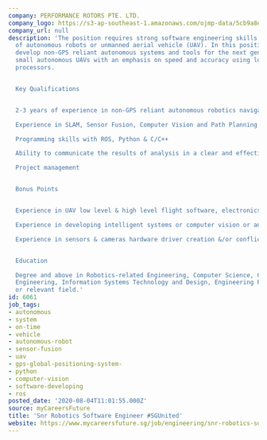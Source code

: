 ```yaml
---
company: PERFORMANCE ROTORS PTE. LTD.
company_logo: https://s3-ap-southeast-1.amazonaws.com/ojmp-data/5cb9a8e99d2382d88578dc2a6d8a0621/performance-rotors.png
company_url: null
description: 'The position requires strong software engineering skills & understanding
  of autonomous robots or unmanned aerial vehicle (UAV). In this position, you will
  develop non-GPS reliant autonomous systems and tools for the next generation of
  small autonomous UAVs with an emphasis on speed and accuracy using low power consumption
  processors.


  Key Qualifications


  2-3 years of experience in non-GPS reliant autonomous robotics navigation systems

  Experience in SLAM, Sensor Fusion, Computer Vision and Path Planning software development

  Programming skills with ROS, Python & C/C++

  Ability to communicate the results of analysis in a clear and effective manner

  Project management


  Bonus Points


  Experience in UAV low level & high level flight software, electronics and applications

  Experience in developing intelligent systems or computer vision or analytical modelling

  Experience in sensors & cameras hardware driver creation &/or conflict resolution


  Education

  Degree and above in Robotics-related Engineering, Computer Science, Computer Electronic
  Engineering, Information Systems Technology and Design, Engineering Product Development
  or relevant field.'
id: 6061
job_tags:
- autonomous
- system
- on-time
- vehicle
- autonomous-robot
- sensor-fusion
- uav
- gps-global-positioning-system-
- python
- computer-vision
- software-developing
- ros
posted_date: '2020-08-04T11:01:55.000Z'
source: myCareersFuture
title: 'Snr Robotics Software Engineer #SGUnited'
website: https://www.mycareersfuture.sg/job/engineering/snr-robotics-software-engineer-sgunited-4c99e1027374159635d1d49d7c145cea
---
```

